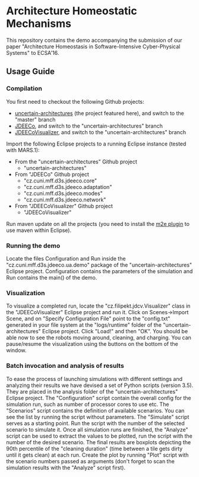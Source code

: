 # Architecture Homeostatic Mechanisms

This repository contains the demo accompanying the submission of our paper "Architecture Homeostasis in Software-Intensive Cyber-Physical Systems" to ECSA'16.

## Usage Guide
### Compilation 
You first need to checkout the following Github projects:
* [uncertain-architectures](https://github.com/d3scomp/uncertain-architectures.git) (the project featured here), and switch to the "master" branch 
* [JDEECo](https://github.com/d3scomp/JDEECo.git), and switch to the "uncertain-architectures" branch 
* [JDEECoVisualizer](https://github.com/d3scomp/JDEECoVisualizer.git), and switch to the "uncertain-architectures" branch 

Import the following Eclipse projects to a running Eclipse instance (tested with MARS.1):
* From the "uncertain-architectures" Github project
  * "uncertain-architectures"
* From "JDEECo" Github project
  * "cz.cuni.mff.d3s.jdeeco.core"
  * "cz.cuni.mff.d3s.jdeeco.adaptation"
  * "cz.cuni.mff.d3s.jdeeco.modes"
  * "cz.cuni.mff.d3s.jdeeco.network"
* From "JDEECoVisualizer" Github project
  * "JDEECoVisualizer"

Run maven update on all the projects (you need to install the [m2e plugin](https://marketplace.eclipse.org/content/maven-integration-eclipse-luna-and-newer) to use maven within Eclipse).

### Running the demo
Locate the files Configuration and Run inside the "cz.cuni.mff.d3s.jdeeco.ua.demo" package of the "uncertain-architectures" Eclipse project.
Configuration contains the parameters of the simulation and Run contains the main() of the demo.

### Visualization
To visualize a completed run, locate the "cz.filipekt.jdcv.Visualizer" class in the "JDEECoVisualizer" Eclipse project and run it. Click on Scenes->Import Scene, and on "Specify Configuration File" point to the "config.txt" generated in your file system at the "logs/runtime" folder of the "uncertain-architectures" Eclipse project. Click "Load!" and then "OK". You should be able now to see the robots moving around, cleaning, and charging. You can pause/resume the visualization using the buttons on the bottom of the window.

### Batch invocation and analysis of results
To ease the process of launching simulations with different settings and analyzing their results we have devised a set of Python scripts (version 3.5).
They are placed in the analysis folder of the "uncertain-architectures" Eclipse project.
The "Configuration" script contain the overall config for the simulation run, such as number of processor cores to use etc.
The "Scenarios" script contains the definition of available scenarios. You can see the list by running the script without parameters.
The "Simulate" script serves as a starting point. Run the script with the number of the selected scenario to simulate it. Once all simulation runs are finished, the "Analyze" script can be used to extract the values to be plotted, run the script with the number of the desired scenario. The final results are boxplots depicting the 90th percentile of the "cleaning duration" (time between a tile gets dirty until it gets clean) at each run. Create the plot by running "Plot" script with the scenario numbers passed as arguments (don't forget to scan the simulation results with the "Analyze" script first).
